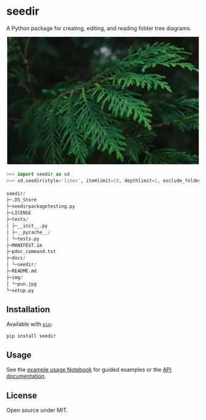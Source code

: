 # seedir
A Python package for creating, editing, and reading folder tree diagrams.

<p align="center">
	<img src="img/pun.jpg" width="500">
</p>

```python
>>> import seedir as sd
>>> sd.seedir(style='lines', itemlimit=10, depthlimit=2, exclude_folders='.git')

seedir/
├─.DS_Store
├─seedirpackagetesting.py
├─LICENSE
├─tests/
│ ├─__init__.py
│ ├─__pycache__/
│ └─tests.py
├─MANIFEST.in
├─pdoc_command.txt
├─docs/
│ └─seedir/
├─README.md
├─img/
│ └─pun.jpg
└─setup.py
```

## Installation

Available with [`pip`](https://pypi.org/project/seedir/):

```
pip install seedir
```

## Usage

See the [example usage Notebook](https://nbviewer.jupyter.org/github/earnestt1234/seedir/blob/master/examples.ipynb) for guided examples or the [API documentation](https://earnestt1234.github.io/seedir/).

## License

Open source under MIT.

